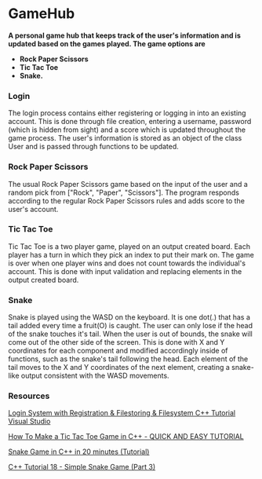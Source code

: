 # GameHub

**A personal game hub that keeps track of the user's information and is updated based on the games played. The game options are**
- **Rock Paper Scissors**
- **Tic Tac Toe**
- **Snake.**

### Login
The login process contains either registering or logging in into an existing account. This is done through file creation, entering a username, password (which is hidden from sight) and a score which is updated throughout the game process. The user's information is stored as an object of the class User and is passed through functions to be updated.

### Rock Paper Scissors

The usual Rock Paper Scissors game based on the input of the user and a random pick from ["Rock", "Paper", "Scissors"]. The program responds according to the regular Rock Paper Scissors rules and adds score to the user's account.

### Tic Tac Toe

Tic Tac Toe is a two player game, played on an output created board. Each player has a turn in which they pick an index to put their mark on. The game is over when one player wins and does not count towards the individual's account. This is done with input validation and replacing elements in the output created board.

### Snake

Snake is played using the WASD on the keyboard. It is one dot(.) that has a tail added every time a fruit(O) is caught. The user can only lose if the head of the snake touches it's tail. When the user is out of bounds, the snake will come out of the other side of the screen. This is done with X and Y coordinates for each component and modified accordingly inside of functions, such as the snake's tail following the head. Each element of the tail moves to the X and Y coordinates of the next element, creating a snake-like output consistent with the WASD movements.

### Resources

[Login System with Registration & Filestoring & Filesystem C++ Tutorial Visual Studio](https://www.youtube.com/watch?v=I_aWPGCaaFA&list=PLGo2GDbIwEaOSi3gHgVNoF82YOSbXeGpG&index=22&ab_channel=HazardEdit)

[How To Make a Tic Tac Toe Game in C++ - QUICK AND EASY TUTORIAL](https://www.youtube.com/watch?v=OuEHYoCHGUQ&list=PLGo2GDbIwEaOSi3gHgVNoF82YOSbXeGpG&index=24&ab_channel=Devression)

[Snake Game in C++ in 20 minutes (Tutorial)](https://www.youtube.com/watch?v=gWq0tJLsjRs&list=PLGo2GDbIwEaOSi3gHgVNoF82YOSbXeGpG&index=28&t=802s&ab_channel=ErtjanArapi)

[C++ Tutorial 18 - Simple Snake Game (Part 3)](https://www.youtube.com/watch?v=PSoLD9mVXTA&list=PLGo2GDbIwEaOSi3gHgVNoF82YOSbXeGpG&index=29&ab_channel=NVitanovic)
